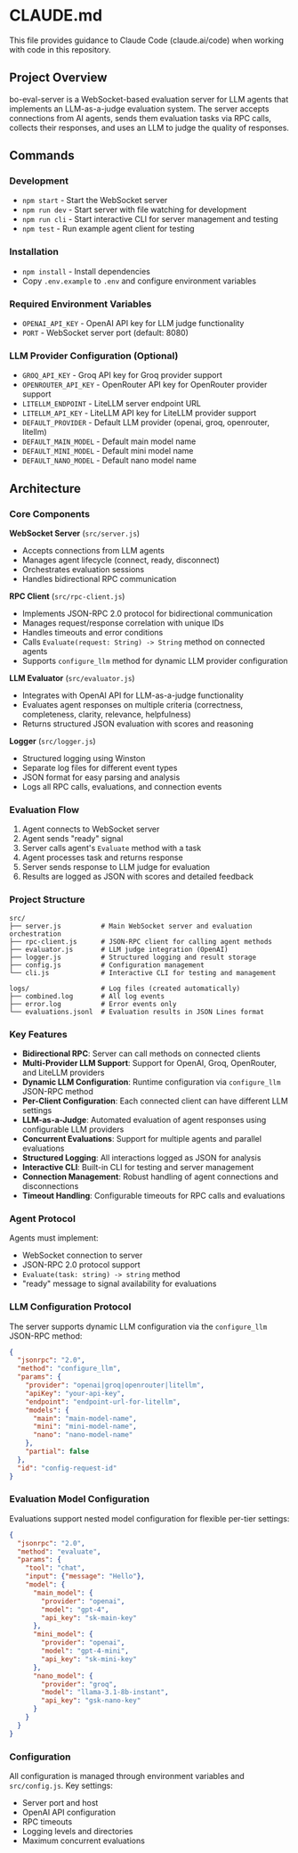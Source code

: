 # CLAUDE.md

This file provides guidance to Claude Code (claude.ai/code) when working with code in this repository.

## Project Overview

bo-eval-server is a WebSocket-based evaluation server for LLM agents that implements an LLM-as-a-judge evaluation system. The server accepts connections from AI agents, sends them evaluation tasks via RPC calls, collects their responses, and uses an LLM to judge the quality of responses.

## Commands

### Development
- `npm start` - Start the WebSocket server
- `npm run dev` - Start server with file watching for development
- `npm run cli` - Start interactive CLI for server management and testing
- `npm test` - Run example agent client for testing

### Installation
- `npm install` - Install dependencies
- Copy `.env.example` to `.env` and configure environment variables

### Required Environment Variables
- `OPENAI_API_KEY` - OpenAI API key for LLM judge functionality
- `PORT` - WebSocket server port (default: 8080)

### LLM Provider Configuration (Optional)
- `GROQ_API_KEY` - Groq API key for Groq provider support
- `OPENROUTER_API_KEY` - OpenRouter API key for OpenRouter provider support
- `LITELLM_ENDPOINT` - LiteLLM server endpoint URL
- `LITELLM_API_KEY` - LiteLLM API key for LiteLLM provider support
- `DEFAULT_PROVIDER` - Default LLM provider (openai, groq, openrouter, litellm)
- `DEFAULT_MAIN_MODEL` - Default main model name
- `DEFAULT_MINI_MODEL` - Default mini model name
- `DEFAULT_NANO_MODEL` - Default nano model name

## Architecture

### Core Components

**WebSocket Server** (`src/server.js`)
- Accepts connections from LLM agents
- Manages agent lifecycle (connect, ready, disconnect)
- Orchestrates evaluation sessions
- Handles bidirectional RPC communication

**RPC Client** (`src/rpc-client.js`)
- Implements JSON-RPC 2.0 protocol for bidirectional communication
- Manages request/response correlation with unique IDs
- Handles timeouts and error conditions
- Calls `Evaluate(request: String) -> String` method on connected agents
- Supports `configure_llm` method for dynamic LLM provider configuration

**LLM Evaluator** (`src/evaluator.js`)
- Integrates with OpenAI API for LLM-as-a-judge functionality
- Evaluates agent responses on multiple criteria (correctness, completeness, clarity, relevance, helpfulness)
- Returns structured JSON evaluation with scores and reasoning

**Logger** (`src/logger.js`)
- Structured logging using Winston
- Separate log files for different event types
- JSON format for easy parsing and analysis
- Logs all RPC calls, evaluations, and connection events

### Evaluation Flow

1. Agent connects to WebSocket server
2. Agent sends "ready" signal
3. Server calls agent's `Evaluate` method with a task
4. Agent processes task and returns response
5. Server sends response to LLM judge for evaluation
6. Results are logged as JSON with scores and detailed feedback

### Project Structure

```
src/
├── server.js          # Main WebSocket server and evaluation orchestration
├── rpc-client.js      # JSON-RPC client for calling agent methods
├── evaluator.js       # LLM judge integration (OpenAI)
├── logger.js          # Structured logging and result storage
├── config.js          # Configuration management
└── cli.js             # Interactive CLI for testing and management

logs/                  # Log files (created automatically)
├── combined.log       # All log events
├── error.log          # Error events only
└── evaluations.jsonl  # Evaluation results in JSON Lines format
```

### Key Features

- **Bidirectional RPC**: Server can call methods on connected clients
- **Multi-Provider LLM Support**: Support for OpenAI, Groq, OpenRouter, and LiteLLM providers
- **Dynamic LLM Configuration**: Runtime configuration via `configure_llm` JSON-RPC method
- **Per-Client Configuration**: Each connected client can have different LLM settings
- **LLM-as-a-Judge**: Automated evaluation of agent responses using configurable LLM providers
- **Concurrent Evaluations**: Support for multiple agents and parallel evaluations
- **Structured Logging**: All interactions logged as JSON for analysis
- **Interactive CLI**: Built-in CLI for testing and server management
- **Connection Management**: Robust handling of agent connections and disconnections
- **Timeout Handling**: Configurable timeouts for RPC calls and evaluations

### Agent Protocol

Agents must implement:
- WebSocket connection to server
- JSON-RPC 2.0 protocol support
- `Evaluate(task: string) -> string` method
- "ready" message to signal availability for evaluations

### LLM Configuration Protocol

The server supports dynamic LLM configuration via the `configure_llm` JSON-RPC method:

```json
{
  "jsonrpc": "2.0",
  "method": "configure_llm",
  "params": {
    "provider": "openai|groq|openrouter|litellm",
    "apiKey": "your-api-key",
    "endpoint": "endpoint-url-for-litellm",
    "models": {
      "main": "main-model-name",
      "mini": "mini-model-name",
      "nano": "nano-model-name"
    },
    "partial": false
  },
  "id": "config-request-id"
}
```

### Evaluation Model Configuration

Evaluations support nested model configuration for flexible per-tier settings:

```json
{
  "jsonrpc": "2.0",
  "method": "evaluate",
  "params": {
    "tool": "chat",
    "input": {"message": "Hello"},
    "model": {
      "main_model": {
        "provider": "openai",
        "model": "gpt-4",
        "api_key": "sk-main-key"
      },
      "mini_model": {
        "provider": "openai",
        "model": "gpt-4-mini",
        "api_key": "sk-mini-key"
      },
      "nano_model": {
        "provider": "groq",
        "model": "llama-3.1-8b-instant",
        "api_key": "gsk-nano-key"
      }
    }
  }
}
```

### Configuration

All configuration is managed through environment variables and `src/config.js`. Key settings:
- Server port and host
- OpenAI API configuration
- RPC timeouts
- Logging levels and directories
- Maximum concurrent evaluations
